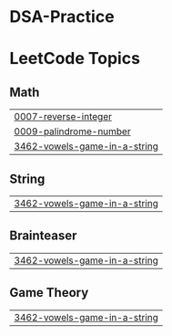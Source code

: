 # DSA-Practice

<!---LeetCode Topics Start-->
# LeetCode Topics
## Math
|  |
| ------- |
| [0007-reverse-integer](https://github.com/ujjwaljain15/DSA-Practice/tree/master/0007-reverse-integer) |
| [0009-palindrome-number](https://github.com/ujjwaljain15/DSA-Practice/tree/master/0009-palindrome-number) |
| [3462-vowels-game-in-a-string](https://github.com/ujjwaljain15/DSA-Practice/tree/master/3462-vowels-game-in-a-string) |
## String
|  |
| ------- |
| [3462-vowels-game-in-a-string](https://github.com/ujjwaljain15/DSA-Practice/tree/master/3462-vowels-game-in-a-string) |
## Brainteaser
|  |
| ------- |
| [3462-vowels-game-in-a-string](https://github.com/ujjwaljain15/DSA-Practice/tree/master/3462-vowels-game-in-a-string) |
## Game Theory
|  |
| ------- |
| [3462-vowels-game-in-a-string](https://github.com/ujjwaljain15/DSA-Practice/tree/master/3462-vowels-game-in-a-string) |
<!---LeetCode Topics End-->